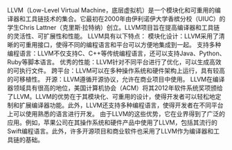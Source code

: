 LLVM（Low-Level Virtual Machine，底层虚拟机）是一个模块化和可重用的编译器和工具链技术的集合。它最初在2000年由伊利诺伊大学香槟分校（UIUC）的学生Chris Lattner（克里斯·拉特纳）创立。LLVM项目旨在提高编译器和工具链的灵活性、可扩展性和性能。
LLVM具有以下特点：
模块化设计：LLVM采用了清晰的可重用接口，使得不同的编程语言和平台可以方便地集成到一起。
支持多种编程语言：LLVM不仅支持C、C++等传统编程语言，还可以支持Java、Python、Ruby等脚本语言。
优秀的性能：LLVM针对不同平台进行了优化，可以生成高效的可执行文件。
跨平台：LLVM可以在多种操作系统和硬件架构上运行，具有较高的可移植性。
开源：LLVM遵循开源协议，允许在商业项目中使用。
LLVM在编译器领域具有很高的地位，美国计算机协会（ACM）将其2012年软件系统奖项颁给了LLVM。LLVM的优势在于其模块化、可重用的设计，使得开发者可以轻松地定制和扩展编译器功能。此外，LLVM还支持多种编程语言，使得开发者在不同平台上可以使用熟悉的语言进行开发。
由于LLVM的这些优势，它在业界得到了广泛的应用。例如，苹果公司在其操作系统和硬件产品中使用了LLVM，包括其流行的Swift编程语言。此外，许多开源项目和商业软件也采用了LLVM作为编译器和工具链的基础。

